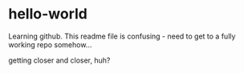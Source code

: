 # hello-world

Learning github. This readme file is confusing - need to get to a fully working repo somehow...

getting closer and closer, huh?